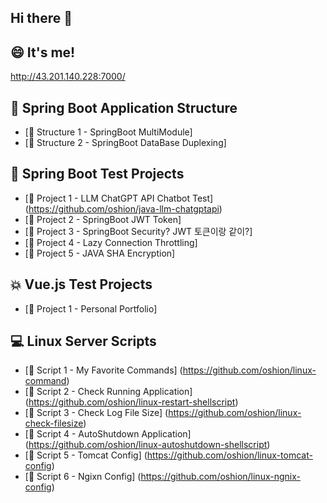 ## Hi there 👋

<!--
**oshion/oshion** is a ✨ _special_ ✨ repository because its `README.md` (this file) appears on your GitHub profile.

Here are some ideas to get you started:

- 🔭 I’m currently working on ...
- 🌱 I’m currently learning ...
- 👯 I’m looking to collaborate on ...
- 🤔 I’m looking for help with ...
- 💬 Ask me about ...
- 📫 How to reach me: ...
- 😄 Pronouns: ...
- ⚡ Fun fact: ...
-->

## 😄 It's me!
http://43.201.140.228:7000/

## 🚀 Spring Boot Application Structure
- [🔗 Structure 1 - SpringBoot MultiModule]
- [🔗 Structure 2 - SpringBoot DataBase Duplexing]

## 🌟 Spring Boot Test Projects
- [🔗 Project 1 - LLM ChatGPT API Chatbot Test] (https://github.com/oshion/java-llm-chatgptapi)
- [🔗 Project 2 - SpringBoot JWT Token]
- [🔗 Project 3 - SpringBoot Security? JWT 토큰이랑 같이?]
- [🔗 Project 4 - Lazy Connection Throttling]
- [🔗 Project 5 - JAVA SHA Encryption]


## 💥 Vue.js Test Projects
- [🔗 Project 1 - Personal Portfolio]

## 💻 Linux Server Scripts
- [🔗 Script 1 - My Favorite Commands] (https://github.com/oshion/linux-command)
- [🔗 Script 2 - Check Running Application] (https://github.com/oshion/linux-restart-shellscript)
- [🔗 Script 3 - Check Log File Size] (https://github.com/oshion/linux-check-filesize)
- [🔗 Script 4 - AutoShutdown Application] (https://github.com/oshion/linux-autoshutdown-shellscript)
- [🔗 Script 5 - Tomcat Config] (https://github.com/oshion/linux-tomcat-config)
- [🔗 Script 6 - Ngixn Config] (https://github.com/oshion/linux-ngnix-config)
